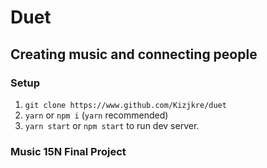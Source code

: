 # Duet
## Creating music and connecting people

### Setup
1. `git clone https://www.github.com/Kizjkre/duet`
2. `yarn` or `npm i` (`yarn` recommended)
3. `yarn start` or `npm start` to run dev server.

### Music 15N Final Project